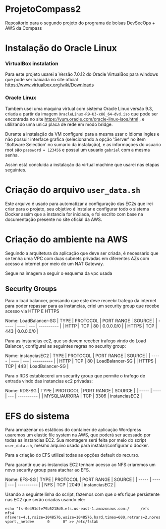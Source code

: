 # ProjetoCompass2
Repositorio para o segundo projeto do programa de bolsas DevSecOps + AWS da Compass

# Instalação do Oracle Linux

### VirtualBox instalation
Para este projeto usarei a Versão 7.0.12 do Oracle VirtualBox para windows que pode ser baixada no site oficial https://www.virtualbox.org/wiki/Downloads

### Oracle Linux
Tambem usei uma maquina virtual com sistema Oracle Linux versão 9.3, criada a partir da imagem `OracleLinux-R9-U3-x86_64-dvd.iso` que pode ser encontrada no site https://yum.oracle.com/oracle-linux-isos.html , e utilizando uma unica placa de rede em modo bridge.
	
Durante a instalação da VM configurei para a mesma usar o idioma ingles e não possuir interface grafica (selecionando a opção 'Server' no item 'Software Selection' no sumario da instalação), e as informaçoes do usuario root são `password = 123456` e possui um usuario `gabriel` com a mesma senha.

Assim está concluida a instalação da virtual machine que usarei nas etapas seguintes.

# Criação do arquivo `user_data.sh`
Este arquivo é usado para automatizar a configuração das EC2s que irei criar para o projeto, seu objetivo é instalar e configurar todo o sistema Docker assim que a instancia for iniciada, e foi escrito com base na documentação presente no site oficial da AWS.

# Criação do ambiente na AWS
Seguindo a arquitetura da aplicação que deve ser criada, é necessario que se tenha uma VPC com duas subnets privadas em diferentes AZs com acesso a internet por meio de um NAT Gateway.

Segue na imagem a seguir o esquema da vpc usada
<imagem1>


## Security Groups

Para o load balancer, pensando que este deve receebr trafego da internet para poder repassar para as instancias, criei um security group que recebe acesso via HTTP E HTTPS

Nome: LoadBalancer-SG
| TYPE  | PROTOCOL | PORT RANGE | SOURCE |
| ----- | ---- | --- | ---------- |
| HTTP  | TCP  | 80  | 0.0.0.0/0  |
| HTTPS | TCP  | 443  | 0.0.0.0/0  |

Para as instancias ec2, que so devem receber trafego vindo do Load Balancer, configurei as seguintes regras no security group:

Nome: instanciasEC2
| TYPE  | PROTOCOL | PORT RANGE | SOURCE |
| ----- | ---- | --- | ---------- |
| HTTP  | TCP  | 80  | LoadBalancer-SG |
| HTTPS | TCP  | 443  | LoadBalancer-SG |		

Para o RDS establecerei um security group que permite o trafego de entrada vindo das instancias ec2 privadas:

Nome: RDS-SG
| TYPE  | PROTOCOL | PORT RANGE | SOURCE |
| ----- | ---- | --- | ---------- |
| MYSQL/AURORA  | TCP  | 3306  | instanciasEC2 |

# EFS do sistema

Para armazenar os estáticos do container de aplicação Wordpress usaremos um elastic file system na AWS, que poderá ser acessado por todas as instancias EC2. Sua montagem será feita por meio do script `user_data.sh`, mesmo arquivo usado para instalar/configurar o docker.

Para a criação do EFS utilizei todas as opções default do recurso.

Para garantir que as instancias EC2 tenham acesso ao NFS criaremos um novo security group para atachar ao EFS.

Nome: EFS-SG
| TYPE  | PROTOCOL | PORT RANGE | SOURCE |
| ----- | ---- | --- | ---------- |
| NFS  | TCP  | 2049  | instanciasEC2 |

Usando a seguinte linha do script, fazemos com que o efs fique persistente nas EC2 que serão criadas usando ele:

`echo "fs-0e491dfe79b5218d0.efs.us-east-1.amazonaws.com:/     /efs      nfs4      nfsvers=4.1,rsize=1048576,wsize=1048576,hard,timeo=600,retrans=2,noresvport,_netdev      0      0" >> /etc/fstab`